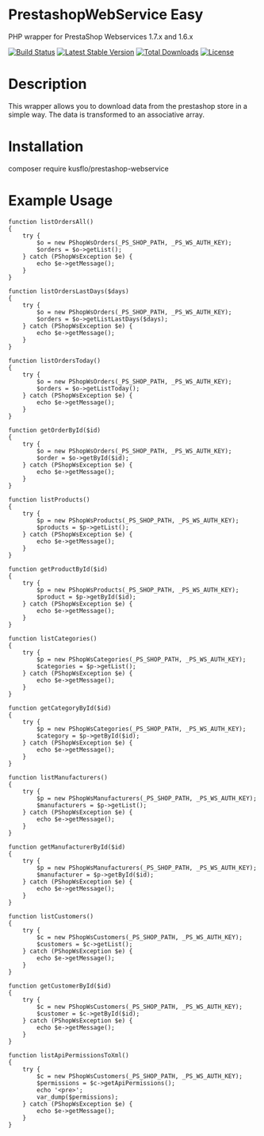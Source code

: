 
# PrestashopWebService Easy
PHP wrapper for PrestaShop Webservices 1.7.x and 1.6.x 

[![Build Status](https://travis-ci.org/kusflo/PrestaShopWebService.svg?branch=master)](https://travis-ci.org/kusflo/PrestaShopWebService)
[![Latest Stable Version](https://poser.pugx.org/kusflo/prestashop-webservice/v/stable)](https://packagist.org/packages/kusflo/prestashop-webservice)
[![Total Downloads](https://poser.pugx.org/kusflo/prestashop-webservice/downloads)](https://packagist.org/packages/kusflo/prestashop-webservice)
[![License](https://poser.pugx.org/kusflo/prestashop-webservice/license)](https://packagist.org/packages/kusflo/prestashop-webservice)

# Description
This wrapper allows you to download data from the prestashop store in a simple way. 
The data is transformed to an associative array.

# Installation
composer require kusflo/prestashop-webservice

# Example Usage

```
function listOrdersAll()
{
    try {
        $o = new PShopWsOrders(_PS_SHOP_PATH, _PS_WS_AUTH_KEY);
        $orders = $o->getList();
    } catch (PShopWsException $e) {
        echo $e->getMessage();
    }
}
```
```
function listOrdersLastDays($days)
{
    try {
        $o = new PShopWsOrders(_PS_SHOP_PATH, _PS_WS_AUTH_KEY);
        $orders = $o->getListLastDays($days);
    } catch (PShopWsException $e) {
        echo $e->getMessage();
    }
}
```
```
function listOrdersToday()
{
    try {
        $o = new PShopWsOrders(_PS_SHOP_PATH, _PS_WS_AUTH_KEY);
        $orders = $o->getListToday();
    } catch (PShopWsException $e) {
        echo $e->getMessage();
    }
}
```
```
function getOrderById($id)
{
    try {
        $o = new PShopWsOrders(_PS_SHOP_PATH, _PS_WS_AUTH_KEY);
        $order = $o->getById($id);
    } catch (PShopWsException $e) {
        echo $e->getMessage();
    }
}
```
```
function listProducts()
{
    try {
        $p = new PShopWsProducts(_PS_SHOP_PATH, _PS_WS_AUTH_KEY);
        $products = $p->getList();
    } catch (PShopWsException $e) {
        echo $e->getMessage();
    }
}
```
```
function getProductById($id)
{
    try {
        $p = new PShopWsProducts(_PS_SHOP_PATH, _PS_WS_AUTH_KEY);
        $product = $p->getById($id);
    } catch (PShopWsException $e) {
        echo $e->getMessage();
    }
}
```
```
function listCategories()
{
    try {
        $p = new PShopWsCategories(_PS_SHOP_PATH, _PS_WS_AUTH_KEY);
        $categories = $p->getList();
    } catch (PShopWsException $e) {
        echo $e->getMessage();
    }
}
```
```
function getCategoryById($id)
{
    try {
        $p = new PShopWsCategories(_PS_SHOP_PATH, _PS_WS_AUTH_KEY);
        $category = $p->getById($id);
    } catch (PShopWsException $e) {
        echo $e->getMessage();
    }
}
```
```
function listManufacturers()
{
    try {
        $p = new PShopWsManufacturers(_PS_SHOP_PATH, _PS_WS_AUTH_KEY);
        $manufacturers = $p->getList();
    } catch (PShopWsException $e) {
        echo $e->getMessage();
    }
}
```
```
function getManufacturerById($id)
{
    try {
        $p = new PShopWsManufacturers(_PS_SHOP_PATH, _PS_WS_AUTH_KEY);
        $manufacturer = $p->getById($id);
    } catch (PShopWsException $e) {
        echo $e->getMessage();
    }
}
```
```
function listCustomers()
{
    try {
        $c = new PShopWsCustomers(_PS_SHOP_PATH, _PS_WS_AUTH_KEY);
        $customers = $c->getList();
    } catch (PShopWsException $e) {
        echo $e->getMessage();
    }
}
```
```
function getCustomerById($id)
{
    try {
        $c = new PShopWsCustomers(_PS_SHOP_PATH, _PS_WS_AUTH_KEY);
        $customer = $c->getById($id);
    } catch (PShopWsException $e) {
        echo $e->getMessage();
    }
}
```
```
function listApiPermissionsToXml()
{
    try {
        $c = new PShopWsCustomers(_PS_SHOP_PATH, _PS_WS_AUTH_KEY);
        $permissions = $c->getApiPermissions();
        echo '<pre>';
        var_dump($permissions);
    } catch (PShopWsException $e) {
        echo $e->getMessage();
    }
}
```


